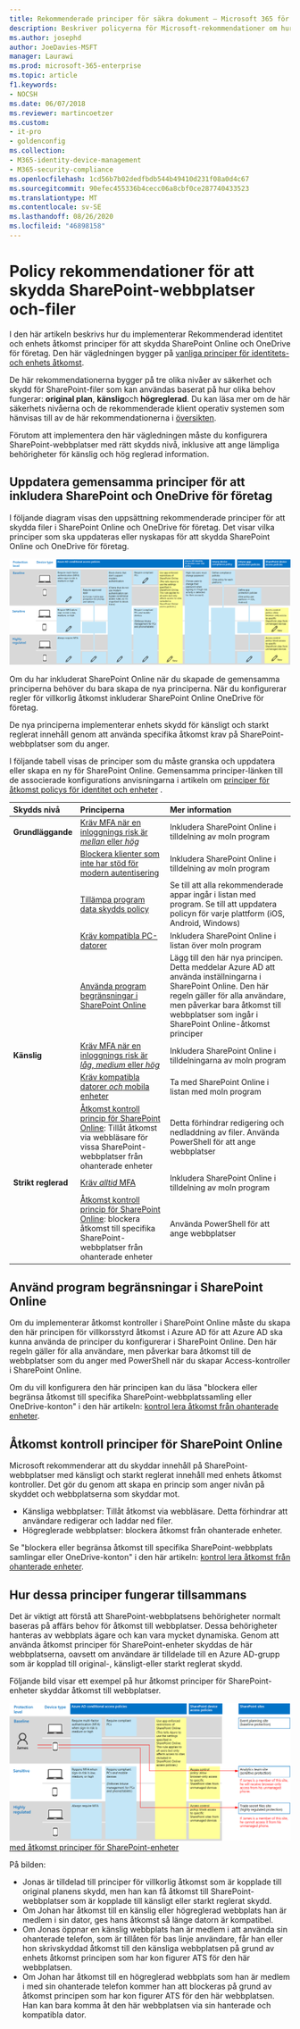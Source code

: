 ```yaml
---
title: Rekommenderade principer för säkra dokument – Microsoft 365 för företag | Microsoft-dok
description: Beskriver policyerna för Microsoft-rekommendationer om hur du skyddar åtkomst till SharePoint-filer.
ms.author: josephd
author: JoeDavies-MSFT
manager: Laurawi
ms.prod: microsoft-365-enterprise
ms.topic: article
f1.keywords:
- NOCSH
ms.date: 06/07/2018
ms.reviewer: martincoetzer
ms.custom:
- it-pro
- goldenconfig
ms.collection:
- M365-identity-device-management
- M365-security-compliance
ms.openlocfilehash: 1cd56b7b02dedfbdb544b49410d231f08a0d4c67
ms.sourcegitcommit: 90efec455336b4cecc06a8cbf0ce287740433523
ms.translationtype: MT
ms.contentlocale: sv-SE
ms.lasthandoff: 08/26/2020
ms.locfileid: "46898158"
---
```

# <a name="policy-recommendations-for-securing-sharepoint-sites-and-files"></a>Policy rekommendationer för att skydda SharePoint-webbplatser och-filer

I den här artikeln beskrivs hur du implementerar Rekommenderad identitet och enhets åtkomst principer för att skydda SharePoint Online och OneDrive för företag. Den här vägledningen bygger på [vanliga principer för identitets-och enhets åtkomst](identity-access-policies.md).

De här rekommendationerna bygger på tre olika nivåer av säkerhet och skydd för SharePoint-filer som kan användas baserat på hur olika behov fungerar: **original plan**, **känslig**och **högreglerad**. Du kan läsa mer om de här säkerhets nivåerna och de rekommenderade klient operativ systemen som hänvisas till av de här rekommendationerna i [översikten](microsoft-365-policies-configurations.md).

Förutom att implementera den här vägledningen måste du konfigurera SharePoint-webbplatser med rätt skydds nivå, inklusive att ange lämpliga behörigheter för känslig och hög reglerad information.

## <a name="updating-common-policies-to-include-sharepoint-and-onedrive-for-business"></a>Uppdatera gemensamma principer för att inkludera SharePoint och OneDrive för företag

I följande diagram visas den uppsättning rekommenderade principer för att skydda filer i SharePoint Online och OneDrive för företag. Det visar vilka principer som ska uppdateras eller nyskapas för att skydda SharePoint Online och OneDrive för företag.

[![Översikt över principer för SharePoint Online och OneDrive ](../media/identity-access-ruleset-sharepoint.png)](../media/identity-access-ruleset-sharepoint.png#lightbox)

Om du har inkluderat SharePoint Online när du skapade de gemensamma principerna behöver du bara skapa de nya principerna. När du konfigurerar regler för villkorlig åtkomst inkluderar SharePoint Online OneDrive för företag.

De nya principerna implementerar enhets skydd för känsligt och starkt reglerat innehåll genom att använda specifika åtkomst krav på SharePoint-webbplatser som du anger.

I följande tabell visas de principer som du måste granska och uppdatera eller skapa en ny för SharePoint Online. Gemensamma principer-länken till de associerade konfigurations anvisningarna i artikeln om [principer för åtkomst policys för identitet och enheter](identity-access-policies.md) .

|Skydds nivå|Principerna|Mer information|
|:---------------|:-------|:----------------|
|**Grundläggande**|[Kräv MFA när en inloggnings risk är *mellan* eller *hög*](identity-access-policies.md#require-mfa-based-on-sign-in-risk)|Inkludera SharePoint Online i tilldelning av moln program|
|        |[Blockera klienter som inte har stöd för modern autentisering](identity-access-policies.md#block-clients-that-dont-support-modern-authentication)|Inkludera SharePoint Online i tilldelning av moln program|
|        |[Tillämpa program data skydds policy](identity-access-policies.md#apply-app-data-protection-policies)|Se till att alla rekommenderade appar ingår i listan med program. Se till att uppdatera policyn för varje plattform (iOS, Android, Windows)|
|        |[Kräv kompatibla PC-datorer](identity-access-policies.md#require-compliant-pcs-but-not-compliant-phones-and-tablets)|Inkludera SharePoint Online i listan över moln program|
|        |[Använda program begränsningar i SharePoint Online](#use-app-enforced-restrictions-in-sharepoint-online)|Lägg till den här nya principen. Detta meddelar Azure AD att använda inställningarna i SharePoint Online. Den här regeln gäller för alla användare, men påverkar bara åtkomst till webbplatser som ingår i SharePoint Online-åtkomst principer|
|**Känslig**|[Kräv MFA när en inloggnings risk är *låg*, *medium* eller *hög*](identity-access-policies.md#require-mfa-based-on-sign-in-risk)|Inkludera SharePoint Online i tilldelningarna av moln program|
|         |[Kräv kompatibla datorer *och* mobila enheter](identity-access-policies.md#require-compliant-pcs-and-mobile-devices)|Ta med SharePoint Online i listan med moln program|
||[Åtkomst kontroll princip för SharePoint Online](#sharepoint-online-access-control-policies): Tillåt åtkomst via webbläsare för vissa SharePoint-webbplatser från ohanterade enheter|Detta förhindrar redigering och nedladdning av filer. Använda PowerShell för att ange webbplatser|
|**Strikt reglerad**|[Kräv *alltid* MFA](identity-access-policies.md#require-mfa-based-on-sign-in-risk)|Inkludera SharePoint Online i tilldelning av moln program|
||[Åtkomst kontroll princip för SharePoint Online](#use-app-enforced-restrictions-in-sharepoint-online): blockera åtkomst till specifika SharePoint-webbplatser från ohanterade enheter|Använda PowerShell för att ange webbplatser|

## <a name="use-app-enforced-restrictions-in-sharepoint-online"></a>Använd program begränsningar i SharePoint Online

Om du implementerar åtkomst kontroller i SharePoint Online måste du skapa den här principen för villkorsstyrd åtkomst i Azure AD för att Azure AD ska kunna använda de principer du konfigurerar i SharePoint Online. Den här regeln gäller för alla användare, men påverkar bara åtkomst till de webbplatser som du anger med PowerShell när du skapar Access-kontroller i SharePoint Online.

Om du vill konfigurera den här principen kan du läsa "blockera eller begränsa åtkomst till specifika SharePoint-webbplatssamling eller OneDrive-konton" i den här artikeln: [kontrol lera åtkomst från ohanterade enheter](https://docs.microsoft.com/sharepoint/control-access-from-unmanaged-devices).

## <a name="sharepoint-online-access-control-policies"></a>Åtkomst kontroll principer för SharePoint Online

Microsoft rekommenderar att du skyddar innehåll på SharePoint-webbplatser med känsligt och starkt reglerat innehåll med enhets åtkomst kontroller. Det gör du genom att skapa en princip som anger nivån på skyddet och webbplatserna som skyddar mot.

- Känsliga webbplatser: Tillåt åtkomst via webbläsare. Detta förhindrar att användare redigerar och laddar ned filer.
- Högreglerade webbplatser: blockera åtkomst från ohanterade enheter.

Se "blockera eller begränsa åtkomst till specifika SharePoint-webbplats samlingar eller OneDrive-konton" i den här artikeln: [kontrol lera åtkomst från ohanterade enheter](https://docs.microsoft.com/sharepoint/control-access-from-unmanaged-devices).

## <a name="how-these-policies-work-together"></a>Hur dessa principer fungerar tillsammans

Det är viktigt att förstå att SharePoint-webbplatsens behörigheter normalt baseras på affärs behov för åtkomst till webbplatser. Dessa behörigheter hanteras av webbplats ägare och kan vara mycket dynamiska. Genom att använda åtkomst principer för SharePoint-enheter skyddas de här webbplatserna, oavsett om användare är tilldelade till en Azure AD-grupp som är kopplad till original-, känsligt-eller starkt reglerat skydd.

Följande bild visar ett exempel på hur åtkomst principer för SharePoint-enheter skyddar åtkomst till webbplatser.

[![Så här skyddas webbplatser ](../media/SharePoint-rules-scenario.png) med åtkomst principer för SharePoint-enheter](../media/SharePoint-rules-scenario.png#lightbox)

På bilden:

- Jonas är tilldelad till principer för villkorlig åtkomst som är kopplade till original planens skydd, men han kan få åtkomst till SharePoint-webbplatser som är kopplade till känsligt eller starkt reglerat skydd.
- Om Johan har åtkomst till en känslig eller högreglerad webbplats han är medlem i sin dator, ges hans åtkomst så länge datorn är kompatibel.
- Om Jonas öppnar en känslig webbplats han är medlem i att använda sin ohanterade telefon, som är tillåten för bas linje användare, får han eller hon skrivskyddad åtkomst till den känsliga webbplatsen på grund av enhets åtkomst principen som har kon figurer ATS för den här webbplatsen.
- Om Johan har åtkomst till en högreglerad webbplats som han är medlem i med sin ohanterade telefon kommer han att blockeras på grund av åtkomst principen som har kon figurer ATS för den här webbplatsen. Han kan bara komma åt den här webbplatsen via sin hanterade och kompatibla dator.

